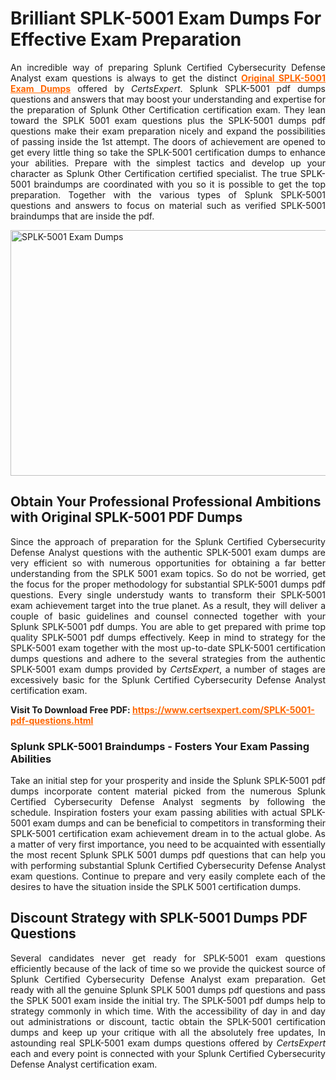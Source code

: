 <h1><strong>Brilliant SPLK-5001 Exam Dumps For Effective Exam Preparation</strong></h1>
<p style="text-align: justify;"><span style="font-weight: 400;">An incredible way of preparing Splunk Certified Cybersecurity Defense Analyst exam questions is always to get the distinct </span><span style="color: #ff6600;"><a style="color: #ff6600;" href="https://www.certsexpert.com/SPLK-5001-pdf-questions.html"><strong>Original SPLK-5001 Exam Dumps</strong></a></span><span style="font-weight: 400;"> offered by <em>CertsExpert</em>. Splunk SPLK-5001 pdf dumps questions and answers that may boost your understanding and expertise for the preparation of Splunk Other Certification certification exam. They lean toward the SPLK 5001 exam questions plus the SPLK-5001 dumps pdf questions make their exam preparation nicely and expand the possibilities of passing inside the 1st attempt. The doors of achievement are opened to get every little thing so take the SPLK-5001 certification dumps to enhance your abilities. Prepare with the simplest tactics and develop up your character as Splunk Other Certification certified specialist. The true SPLK-5001 braindumps are coordinated with you so it is possible to get the top preparation. Together with the various types of Splunk SPLK-5001 questions and answers to focus on material such as verified SPLK-5001 braindumps that are inside the pdf.</span></p>
<p><span style="font-weight: 400;"><img style="display: block; margin-left: auto; margin-right: auto;" src="https://i.imgur.com/wHZfGcu.png" alt="SPLK-5001 Exam Dumps" width="700" height="393" /></span></p>
<h2><strong>Obtain Your Professional Professional Ambitions with Original SPLK-5001 PDF Dumps</strong></h2>
<p style="text-align: justify;"><span style="font-weight: 400;">Since the approach of preparation for the Splunk Certified Cybersecurity Defense Analyst questions with the authentic SPLK-5001 exam dumps are very efficient so with numerous opportunities for obtaining a far better understanding from the SPLK 5001 exam topics. So do not be worried, get the focus for the proper methodology for substantial SPLK-5001 dumps pdf questions. Every single understudy wants to transform their SPLK-5001 exam achievement target into the true planet. As a result, they will deliver a couple of basic guidelines and counsel connected together with your Splunk SPLK-5001 pdf dumps. You are able to get prepared with prime top quality SPLK-5001 pdf dumps effectively. Keep in mind to strategy for the SPLK-5001 exam together with the most up-to-date SPLK-5001 certification dumps questions and adhere to the several strategies from the authentic SPLK-5001 exam dumps provided by <em>CertsExpert</em>, a number of stages are excessively basic for the Splunk Certified Cybersecurity Defense Analyst certification exam.</span></p>
<p><strong>Visit To Download Free PDF: <span style="color: #ff6600;"><a style="color: #ff6600;" href="https://www.certsexpert.com/SPLK-5001-pdf-questions.html">https://www.certsexpert.com/SPLK-5001-pdf-questions.html</a></span></strong></p>
<h3><strong>Splunk SPLK-5001 Braindumps - Fosters Your Exam Passing Abilities</strong></h3>
<p style="text-align: justify;"><span style="font-weight: 400;">Take an initial step for your prosperity and inside the Splunk SPLK-5001 pdf dumps incorporate content material picked from the numerous Splunk Certified Cybersecurity Defense Analyst segments by following the schedule. Inspiration fosters your exam passing abilities with actual SPLK-5001 exam dumps and can be beneficial to competitors in transforming their SPLK-5001 certification exam achievement dream in to the actual globe. As a matter of very first importance, you need to be acquainted with essentially the most recent Splunk SPLK 5001 dumps pdf questions that can help you with performing substantial Splunk Certified Cybersecurity Defense Analyst exam questions. Continue to prepare and very easily complete each of the desires to have the situation inside the SPLK 5001 certification dumps.</span></p>
<h2><strong>Discount Strategy with SPLK-5001 Dumps PDF Questions</strong></h2>
<p style="text-align: justify;"><span style="font-weight: 400;">Several candidates never get ready for SPLK-5001 exam questions efficiently because of the lack of time so we provide the quickest source of Splunk Certified Cybersecurity Defense Analyst exam preparation. Get ready with all the genuine Splunk SPLK 5001 dumps pdf questions and pass the SPLK 5001 exam inside the initial try. The SPLK-5001 pdf dumps help to strategy commonly in which time. With the accessibility of day in and day out administrations or discount, tactic obtain the SPLK-5001 certification dumps and keep up your critique with all the absolutely free updates, In astounding real SPLK-5001 exam dumps questions offered by <em>CertsExpert</em> each and every point is connected with your Splunk Certified Cybersecurity Defense Analyst certification exam.</span></p>

